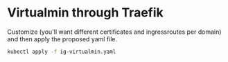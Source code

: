 # Virtualmin through Traefik

Customize (you'll want different certificates and ingressroutes per domain) and then apply the proposed yaml file.

```bash
kubectl apply -f ig-virtualmin.yaml
```
